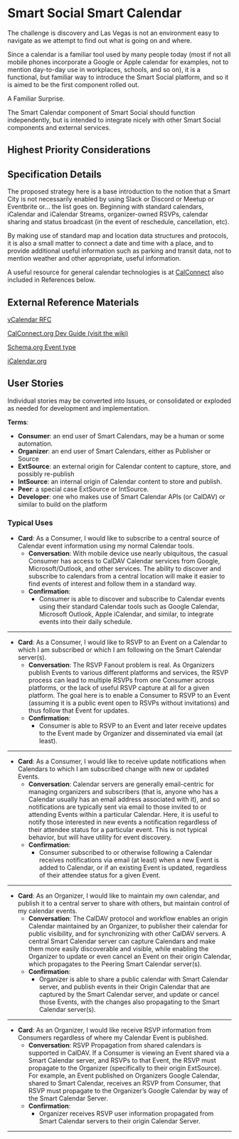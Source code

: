 <!--
 Copyright (C) 2022 Code for Vegas Foundation
 
 This file is part of ov-smart-social.
 
 ov-smart-social is free software: you can redistribute it and/or modify
 it under the terms of the GNU General Public License as published by
 the Free Software Foundation, either version 3 of the License, or
 (at your option) any later version.
 
 ov-smart-social is distributed in the hope that it will be useful,
 but WITHOUT ANY WARRANTY; without even the implied warranty of
 MERCHANTABILITY or FITNESS FOR A PARTICULAR PURPOSE.  See the
 GNU General Public License for more details.
 
 You should have received a copy of the GNU General Public License
 along with ov-smart-social.  If not, see <http://www.gnu.org/licenses/>.
-->

# Smart Social Smart Calendar

The challenge is discovery and Las Vegas is not an environment easy to navigate as we attempt to find out what is going on and where.

Since a calendar is a familiar tool used by many people today (most if not all mobile phones incorporate a Google or Apple calendar for examples, not to mention day-to-day use in workplaces, schools, and so on), it is a functional, but familiar way to introduce the Smart Social platform, and so it is aimed to be the first component rolled out.

A Familiar Surprise.

The Smart Calendar component of Smart Social should function independently, but is intended to integrate nicely with other Smart Social components and external services.

## Highest Priority Considerations

## Specification Details

The proposed strategy here is a base introduction to the notion that a Smart City is not necessarily enabled by using Slack or Discord or Meetup or Eventbrite or... the list goes on. Beginning with standard calendars, iCalendar and iCalendar Streams, organizer-owned RSVPs, calendar sharing and status broadcast (in the event of reschedule, cancellation, etc).

By making use of standard map and location data structures and protocols, it is also a small matter to connect a date and time with a place, and to provide additional useful information such as parking and transit data, not to mention weather and other appropriate, useful information.

A useful resource for general calendar technologies is at [CalConnect](https://devguide.calconnect.org/) also included in References below.

## External Reference Materials

[vCalendar RFC](https://datatracker.ietf.org/doc/html/rfc5545)

[CalConnect.org Dev Guide (visit the wiki)](https://devguide.calconnect.org/)

[Schema.org Event type](https://schema.org/Event)

[iCalendar.org](https://icalendar.org/)

## User Stories

Individual stories may be converted into Issues, or consolidated or exploded as needed for development and implementation.

**Terms**:

- **Consumer**: an end user of Smart Calendars, may be a human or some automation.
- **Organizer**: an end user of Smart Calendars, either as Publisher or Source
- **ExtSource**: an external origin for Calendar content to capture, store, and possibly re-publish
- **IntSource**: an internal origin of Calendar content to store and publish.
- **Peer**: a special case ExtSource or IntSource.
- **Developer**: one who makes use of Smart Calendar APIs (or CalDAV) or similar to build on the platform

### Typical Uses

- **Card**: As a Consumer, I would like to subscribe to a central source of Calendar event information using my normal Calendar tools.
  - **Conversation**: With mobile device use nearly ubiquitous, the casual Consumer has access to CalDAV Calendar services from Google, Microsoft/Outlook, and other services. The ability to discover and subscribe to calendars from a central location will make it easier to find events of interest and follow them in a standard way.
  - **Confirmation**:
    - Consumer is able to discover and subscribe to Calendar events using their standard Calendar tools such as Google Calendar, Microsoft Outlook, Apple iCalendar, and similar, to integrate events into their daily schedule.

---

- **Card**: As a Consumer, I would like to RSVP to an Event on a Calendar to which I am subscribed or which I am following on the Smart Calendar server(s).
  - **Conversation**: The RSVP Fanout problem is real. As Organizers publish Events to various different platforms and services, the RSVP process can lead to multiple RSVPs from one Consumer across platforms, or the lack of useful RSVP capture at all for a given platform. The goal here is to enable a Consumer to RSVP to an Event (assuming it is a public event open to RSVPs without invitations) and thus follow that Event for updates.
  - **Confirmation**:
    - Consumer is able to RSVP to an Event and later receive updates to the Event made by Organizer and disseminated via email (at least).

---

- **Card**: As a Consumer, I would like to receive update notifications when Calendars to which I am subscribed change with new or updated Events.
  - **Conversation**: Calendar servers are generally email-centric for managing organizers and subscribers (that is, anyone who has a Calendar usually has an email address associated with it), and so notifications are typically sent via email to those invited to or attending Events within a particular Calendar. Here, it is useful to notify those interested in new events a notification regardless of their attendee status for a particular event. This is not typical behavior, but will have utility for event discovery.
  - **Confirmation**:
    - Consumer subscribed to or otherwise following a Calendar receives notifications via email (at least) when a new Event is added to Calendar, or if an existing Event is updated, regardless of their attendee status for a given Event.

---

- **Card**: As an Organizer, I would like to maintain my own calendar, and publish it to a central server to share with others, but maintain control of my calendar events.
  - **Conversation**: The CalDAV protocol and workflow enables an origin Calendar maintained by an Organizer, to publisher their calendar for public visibility, and for synchronizing with other CalDAV servers. A central Smart Calendar server can capture Calendars and make them more easily discoverable and visible, while enabling the Organizer to update or even cancel an Event on their origin Calendar, which propagates to the Peering Smart Calendar server(s).
  - **Confirmation**:
    - Organizer is able to share a public calendar with Smart Calendar server, and publish events in their Origin Calendar that are captured by the Smart Calendar server, and update or cancel those Events, with the changes also propagating to the Smart Calendar server(s).

---

- **Card**: As an Organizer, I would like receive RSVP information from Consumers regardless of where my Calendar Event is published.
  - **Conversation**: RSVP Propagation from shared calendars is supported in CalDAV. If a Consumer is viewing an Event shared via a Smart Calendar server, and RSVPs to that Event, the RSVP must propagate to the Organizer (specifically to their origin ExtSource). For example, an Event published on Organizers Google Calendar, shared to Smart Calendar, receives an RSVP from Consumer, that RSVP must propagate to the Organizer’s Google Calendar by way of the Smart Calendar Server.
  - **Confirmation**:
    - Organizer receives RSVP user information propagated from Smart Calendar servers to their origin Calendar Server.

---
